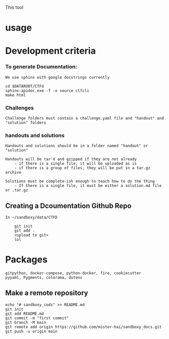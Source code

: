 This tool 

# usage


# Development criteria

### To generate Documentation:

    We use sphinx with google docstrings currently

    cd $DATAROOT/CTFd
    sphinx-apidoc.exe -f -o source ctfcli
    make html

### Challenges

    Challenge folders must contain a challenge.yaml file and "handout" and "solution" folders

### handouts and solutions

    Handouts and solutions should be in a folder named "handout" or "solution" 

    Handouts will be tar'd and gzipped if they are not already
        - if there is a single file, it will be uploaded as is
        - if there is a group of files, they will be put in a tar.gz archive
    
    Solutions must be complete-ish enough to teach how to do the thing
        - If there is a single file, it must be either a solution.md file or .tar.gz


## Creating a Dcoumentation Github Repo

    In ~/sandboxy/data/CTFD
        
        git init
        git add .
        <upload to git>
        lol

# Packages

    gitpython, docker-compose, python-docker, fire, cookiecutter
    pyyaml, Pygments, colorama, dotenv


## Make a remote repository

    echo "# sandboxy_cods" >> README.md
    git init
    git add README.md
    git commit -m "first commit"
    git branch -M main
    git remote add origin https://github.com/mister-hai/sandboxy_docs.git
    git push -u origin main
